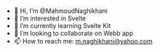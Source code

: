 - 👋 Hi, I’m @MahmoudNaghikhani
- 👀 I’m interested in Svelte
- 🌱 I’m currently learning Svelte Kit
- 💞️ I’m looking to collaborate on Webb app
- 📫 How to reach me:  m.naghikhani@yahoo.com

<!---
MahmoudNaghikhani/MahmoudNaghikhani is a ✨ special ✨ repository because its `README.md` (this file) appears on your GitHub profile.
You can click the Preview link to take a look at your changes.
--->
